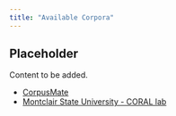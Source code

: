 ```yaml
---
title: "Available Corpora"
---
```


## Placeholder

Content to be added.


- [CorpusMate](https://corpusmate.com/info)
- [Montclair State University - CORAL lab](https://www.coralcorpuslab.com)
